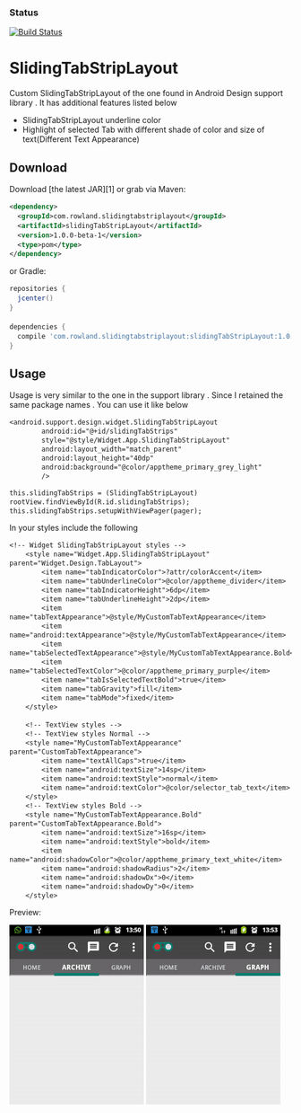 ### Status
[![Build Status](https://travis-ci.org/RowlandOti/SlidingTabStripLayout.svg?branch=master)](https://travis-ci.org/RowlandOti/SlidingTabStripLayout)

# SlidingTabStripLayout
Custom SlidingTabStripLayout of the one found in Android Design support library . It has additional features listed below
* SlidingTabStripLayout underline color
* Highlight of selected Tab with different shade of color and size of text(Different Text Appearance)

## Download
Download [the latest JAR][1] or grab via Maven:
```xml
<dependency>
  <groupId>com.rowland.slidingtabstriplayout</groupId>
  <artifactId>slidingTabStripLayout</artifactId>
  <version>1.0.0-beta-1</version>
  <type>pom</type>
</dependency>
```
or Gradle:
```groovy
repositories {
  jcenter()
}

dependencies {
  compile 'com.rowland.slidingtabstriplayout:slidingTabStripLayout:1.0.0-beta-1'
}
```

## Usage
Usage is very similar to the one in the support library . Since I retained the same package names . You can use it like below

```
<android.support.design.widget.SlidingTabStripLayout
        android:id="@+id/slidingTabStrips"
        style="@style/Widget.App.SlidingTabStripLayout"
        android:layout_width="match_parent"
        android:layout_height="40dp"
        android:background="@color/apptheme_primary_grey_light"
        />
```
```
this.slidingTabStrips = (SlidingTabStripLayout) rootView.findViewById(R.id.slidingTabStrips);
this.slidingTabStrips.setupWithViewPager(pager);
```

In your styles include the following
```
<!-- Widget SlidingTabStripLayout styles -->
    <style name="Widget.App.SlidingTabStripLayout" parent="Widget.Design.TabLayout">
        <item name="tabIndicatorColor">?attr/colorAccent</item>
        <item name="tabUnderlineColor">@color/apptheme_divider</item>
        <item name="tabIndicatorHeight">6dp</item>
        <item name="tabUnderlineHeight">2dp</item>
        <item name="tabTextAppearance">@style/MyCustomTabTextAppearance</item>
        <item name="android:textAppearance">@style/MyCustomTabTextAppearance</item>
        <item name="tabSelectedTextAppearance">@style/MyCustomTabTextAppearance.Bold</item>
        <item name="tabSelectedTextColor">@color/apptheme_primary_purple</item>
        <item name="tabIsSelectedTextBold">true</item>
        <item name="tabGravity">fill</item>
        <item name="tabMode">fixed</item>
    </style>

    <!-- TextView styles -->
    <!-- TextView styles Normal -->
    <style name="MyCustomTabTextAppearance" parent="CustomTabTextAppearance">
        <item name="textAllCaps">true</item>
        <item name="android:textSize">14sp</item>
        <item name="android:textStyle">normal</item>
        <item name="android:textColor">@color/selector_tab_text</item>
    </style>
    <!-- TextView styles Bold -->
    <style name="MyCustomTabTextAppearance.Bold" parent="CustomTabTextAppearance.Bold">
        <item name="android:textSize">16sp</item>
        <item name="android:textStyle">bold</item>
        <item name="android:shadowColor">@color/apptheme_primary_text_white</item>
        <item name="android:shadowRadius">2</item>
        <item name="android:shadowDx">0</item>
        <item name="android:shadowDy">0</item>
    </style>
```

Preview: 

![Alt text](https://github.com/RowlandOti/SlidingTabStripLayout/blob/master/documentation/png/stl1.png?raw=true "SlidingTabStripLayout Preview")        ![Alt text](https://github.com/RowlandOti/SlidingTabStripLayout/blob/master/documentation/png/stl2.png?raw=true "SlidingTabStripLayout Preview")


